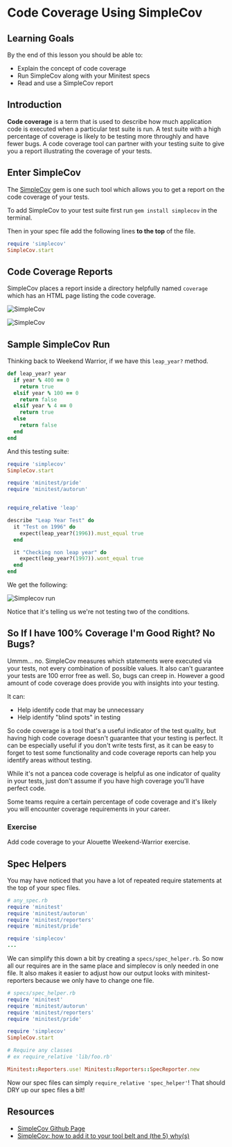 # Code Coverage Using SimpleCov

## Learning Goals

By the end of this lesson you should be able to:

-  Explain the concept of code coverage
-  Run SimpleCov along with your Minitest specs
-  Read and use a SimpleCov report

## Introduction

**Code coverage** is a term that is used to describe how much application code is executed when a particular test suite is run.  A test suite with a high percentage of coverage is likely to be testing more throughly and have fewer bugs.  A code coverage tool can partner with your testing suite to give you a report illustrating the coverage of your tests.  

## Enter SimpleCov

The [SimpleCov](https://github.com/colszowka/simplecov) gem is one such tool which allows you to get a report on the code coverage of your tests.  

To add SimpleCov to your test suite first run `gem install simplecov` in the terminal.  

Then in your spec file add the following lines **to the top** of the file.

```ruby
require 'simplecov'
SimpleCov.start
```


## Code Coverage Reports

SimpleCov places a report inside a directory helpfully named `coverage` which has an HTML page listing the code coverage.  


![SimpleCov](images/simplecov1.png)

![SimpleCov](images/simplecov2.png)


## Sample SimpleCov Run

Thinking back to Weekend Warrior, if we have this `leap_year?` method.

```ruby
def leap_year? year
  if year % 400 == 0
    return true
  elsif year % 100 == 0
    return false
  elsif year % 4 == 0
    return true
  else
    return false
  end
end
```

And this testing suite:

```ruby
require 'simplecov'
SimpleCov.start

require 'minitest/pride'
require 'minitest/autorun'


require_relative 'leap'

describe "Leap Year Test" do
  it "Test on 1996" do
    expect(leap_year?(1996)).must_equal true
  end

  it "Checking non leap year" do
    expect(leap_year?(1997)).wont_equal true
  end
end
```

We get the following:

![Simplecov run](images/simplecov3.png)

Notice that it's telling us we're not testing two of the conditions.  


## So If I have 100% Coverage I'm Good Right?  No Bugs?

Ummm... no.  SimpleCov measures which statements were executed via your tests, not every combination of possible values.  It also can't guarantee your tests are 100 error free as well.  So, bugs can creep in.  However a good amount of code coverage does provide you with insights into your testing.  

It can:

-  Help identify code that may be unnecessary
-  Help identify "blind spots" in testing

So code coverage is a tool that's a useful indicator of the test quality, but having high code coverage doesn't guarantee that your testing is perfect.  It can be especially useful if you don't write tests first, as it can be easy to forget to test some functionality and code coverage reports can help you identify areas without testing.  

While it's not a pancea code coverage is helpful as one indicator of quality in your tests, just don't assume if you have high coverage you'll have perfect code.  

Some teams require a certain percentage of code coverage and it's likely you will encounter coverage requirements in your career.  


### Exercise

Add code coverage to your Alouette Weekend-Warrior exercise.      


## Spec Helpers

You may have noticed that you have a lot of repeated require statements at the top of your spec files.

```ruby
# any_spec.rb
require 'minitest'
require 'minitest/autorun'
require 'minitest/reporters'
require 'minitest/pride'

require 'simplecov'
...
```

We can simplify this down a bit by creating a `specs/spec_helper.rb`.  So now all our requires are in the same place and simplecov is only needed in one file.  It also makes it easier to adjust how our output looks with minitest-reporters because we only have to change one file.  

```ruby
# specs/spec_helper.rb
require 'minitest'
require 'minitest/autorun'
require 'minitest/reporters'
require 'minitest/pride'

require 'simplecov'
SimpleCov.start

# Require any classes 
# ex require_relative 'lib/foo.rb'

Minitest::Reporters.use! Minitest::Reporters::SpecReporter.new
```

Now our spec files can simply `require_relative 'spec_helper'`!  That should DRY up our spec files a bit!


## Resources
- [SimpleCov Github Page](https://github.com/colszowka/simplecov)
- [SimpleCov: how to add it to your tool belt and (the 5) why(s)](http://www.mariusbutuc.com/simplecov-tool-for-coverage-analysis)